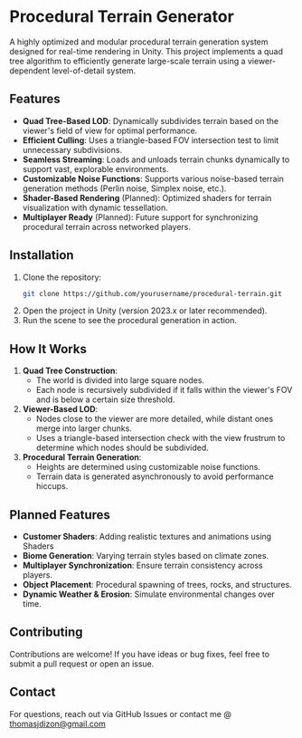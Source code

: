 # Procedural Terrain Generator

A highly optimized and modular procedural terrain generation system designed for real-time rendering in Unity. This project implements a quad tree algorithm to efficiently generate large-scale terrain using a viewer-dependent level-of-detail system.

## Features
- **Quad Tree-Based LOD**: Dynamically subdivides terrain based on the viewer's field of view for optimal performance.
- **Efficient Culling**: Uses a triangle-based FOV intersection test to limit unnecessary subdivisions.
- **Seamless Streaming**: Loads and unloads terrain chunks dynamically to support vast, explorable environments.
- **Customizable Noise Functions**: Supports various noise-based terrain generation methods (Perlin noise, Simplex noise, etc.).
- **Shader-Based Rendering** (Planned): Optimized shaders for terrain visualization with dynamic tessellation.
- **Multiplayer Ready** (Planned): Future support for synchronizing procedural terrain across networked players.

## Installation
1. Clone the repository:
   ```sh
   git clone https://github.com/yourusername/procedural-terrain.git
   ```
2. Open the project in Unity (version 2023.x or later recommended).
3. Run the scene to see the procedural generation in action.

## How It Works
1. **Quad Tree Construction**:
   - The world is divided into large square nodes.
   - Each node is recursively subdivided if it falls within the viewer's FOV and is below a certain size threshold.
2. **Viewer-Based LOD**:
   - Nodes close to the viewer are more detailed, while distant ones merge into larger chunks.
   - Uses a triangle-based intersection check with the view frustrum to determine which nodes should be subdivided.
3. **Procedural Terrain Generation**:
   - Heights are determined using customizable noise functions.
   - Terrain data is generated asynchronously to avoid performance hiccups.

## Planned Features
- **Customer Shaders**: Adding realistic textures and animations using Shaders
- **Biome Generation**: Varying terrain styles based on climate zones.
- **Multiplayer Synchronization**: Ensure terrain consistency across players.
- **Object Placement**: Procedural spawning of trees, rocks, and structures.
- **Dynamic Weather & Erosion**: Simulate environmental changes over time.

## Contributing
Contributions are welcome! If you have ideas or bug fixes, feel free to submit a pull request or open an issue.

## Contact
For questions, reach out via GitHub Issues or contact me @ thomasjdizon@gmail.com

